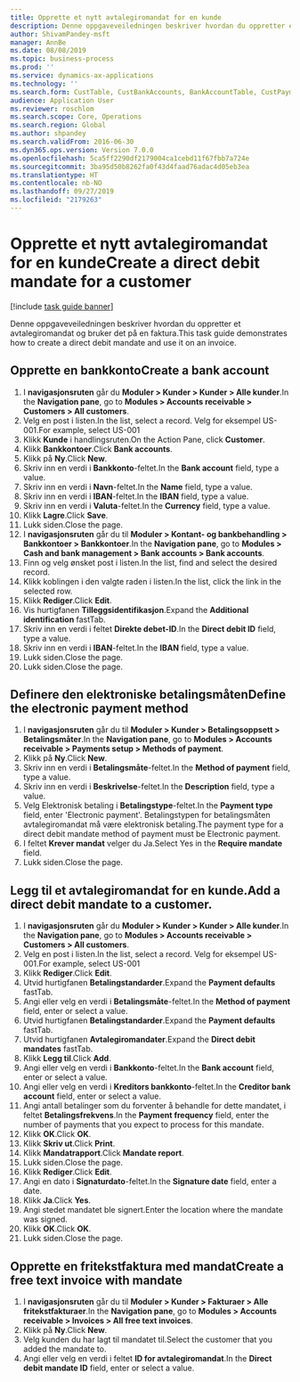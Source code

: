 ```yaml
---
title: Opprette et nytt avtalegiromandat for en kunde
description: Denne oppgaveveiledningen beskriver hvordan du oppretter et avtalegiromandat og bruker det på en faktura.
author: ShivamPandey-msft
manager: AnnBe
ms.date: 08/08/2019
ms.topic: business-process
ms.prod: ''
ms.service: dynamics-ax-applications
ms.technology: ''
ms.search.form: CustTable, CustBankAccounts, BankAccountTable, CustPaymMode, CustDirectDebitMandate, BankAccountTableLookUp, SrsReportViewerForm,  LogisticsAddressCityLookup, CustFreeInvoice, CustTableLookup
audience: Application User
ms.reviewer: roschlom
ms.search.scope: Core, Operations
ms.search.region: Global
ms.author: shpandey
ms.search.validFrom: 2016-06-30
ms.dyn365.ops.version: Version 7.0.0
ms.openlocfilehash: 5ca5ff2290df2179004ca1cebd11f67fbb7a724e
ms.sourcegitcommit: 3ba95d50b8262fa0f43d4faad76adac4d05eb3ea
ms.translationtype: HT
ms.contentlocale: nb-NO
ms.lasthandoff: 09/27/2019
ms.locfileid: "2179263"
---
```

# <a name="create-a-direct-debit-mandate-for-a-customer"></a><span data-ttu-id="171ac-103">Opprette et nytt avtalegiromandat for en kunde</span><span class="sxs-lookup"><span data-stu-id="171ac-103">Create a direct debit mandate for a customer</span></span>

[!include [task guide banner](../../includes/task-guide-banner.md)]

<span data-ttu-id="171ac-104">Denne oppgaveveiledningen beskriver hvordan du oppretter et avtalegiromandat og bruker det på en faktura.</span><span class="sxs-lookup"><span data-stu-id="171ac-104">This task guide demonstrates how to create a direct debit mandate and use it on an invoice.</span></span>


## <a name="create-a-bank-account"></a><span data-ttu-id="171ac-105">Opprette en bankkonto</span><span class="sxs-lookup"><span data-stu-id="171ac-105">Create a bank account</span></span>
1. <span data-ttu-id="171ac-106">I **navigasjonsruten** går du **Moduler > Kunder > Kunder > Alle kunder**.</span><span class="sxs-lookup"><span data-stu-id="171ac-106">In the **Navigation pane**, go to **Modules > Accounts receivable > Customers > All customers**.</span></span>
2. <span data-ttu-id="171ac-107">Velg en post i listen.</span><span class="sxs-lookup"><span data-stu-id="171ac-107">In the list, select a record.</span></span> <span data-ttu-id="171ac-108">Velg for eksempel US-001.</span><span class="sxs-lookup"><span data-stu-id="171ac-108">For example, select US-001</span></span>
3. <span data-ttu-id="171ac-109">Klikk **Kunde** i handlingsruten.</span><span class="sxs-lookup"><span data-stu-id="171ac-109">On the Action Pane, click **Customer**.</span></span>
4. <span data-ttu-id="171ac-110">Klikk **Bankkontoer**.</span><span class="sxs-lookup"><span data-stu-id="171ac-110">Click **Bank accounts**.</span></span>
5. <span data-ttu-id="171ac-111">Klikk på **Ny**.</span><span class="sxs-lookup"><span data-stu-id="171ac-111">Click **New**.</span></span>
6. <span data-ttu-id="171ac-112">Skriv inn en verdi i **Bankkonto**-feltet.</span><span class="sxs-lookup"><span data-stu-id="171ac-112">In the **Bank account** field, type a value.</span></span>
7. <span data-ttu-id="171ac-113">Skriv inn en verdi i **Navn**-feltet.</span><span class="sxs-lookup"><span data-stu-id="171ac-113">In the **Name** field, type a value.</span></span>
8. <span data-ttu-id="171ac-114">Skriv inn en verdi i **IBAN**-feltet.</span><span class="sxs-lookup"><span data-stu-id="171ac-114">In the **IBAN** field, type a value.</span></span>
9. <span data-ttu-id="171ac-115">Skriv inn en verdi i **Valuta**-feltet.</span><span class="sxs-lookup"><span data-stu-id="171ac-115">In the **Currency** field, type a value.</span></span>
10. <span data-ttu-id="171ac-116">Klikk **Lagre**.</span><span class="sxs-lookup"><span data-stu-id="171ac-116">Click **Save**.</span></span>
11. <span data-ttu-id="171ac-117">Lukk siden.</span><span class="sxs-lookup"><span data-stu-id="171ac-117">Close the page.</span></span>
12. <span data-ttu-id="171ac-118">I **navigasjonsruten** går du til **Moduler > Kontant- og bankbehandling > Bankkontoer > Bankkontoer**.</span><span class="sxs-lookup"><span data-stu-id="171ac-118">In the **Navigation pane**, go to **Modules > Cash and bank management > Bank accounts > Bank accounts**.</span></span>
13. <span data-ttu-id="171ac-119">Finn og velg ønsket post i listen.</span><span class="sxs-lookup"><span data-stu-id="171ac-119">In the list, find and select the desired record.</span></span>
14. <span data-ttu-id="171ac-120">Klikk koblingen i den valgte raden i listen.</span><span class="sxs-lookup"><span data-stu-id="171ac-120">In the list, click the link in the selected row.</span></span>
15. <span data-ttu-id="171ac-121">Klikk **Rediger**.</span><span class="sxs-lookup"><span data-stu-id="171ac-121">Click **Edit**.</span></span>
16. <span data-ttu-id="171ac-122">Vis hurtigfanen **Tilleggsidentifikasjon**.</span><span class="sxs-lookup"><span data-stu-id="171ac-122">Expand the **Additional identification** fastTab.</span></span>
17. <span data-ttu-id="171ac-123">Skriv inn en verdi i feltet **Direkte debet-ID**.</span><span class="sxs-lookup"><span data-stu-id="171ac-123">In the **Direct debit ID** field, type a value.</span></span>
18. <span data-ttu-id="171ac-124">Skriv inn en verdi i **IBAN**-feltet.</span><span class="sxs-lookup"><span data-stu-id="171ac-124">In the **IBAN** field, type a value.</span></span>
19. <span data-ttu-id="171ac-125">Lukk siden.</span><span class="sxs-lookup"><span data-stu-id="171ac-125">Close the page.</span></span>
20. <span data-ttu-id="171ac-126">Lukk siden.</span><span class="sxs-lookup"><span data-stu-id="171ac-126">Close the page.</span></span>

## <a name="define-the-electronic-payment-method"></a><span data-ttu-id="171ac-127">Definere den elektroniske betalingsmåten</span><span class="sxs-lookup"><span data-stu-id="171ac-127">Define the electronic payment method</span></span>
1. <span data-ttu-id="171ac-128">I **navigasjonsruten** går du til **Moduler > Kunder > Betalingsoppsett > Betalingsmåter**.</span><span class="sxs-lookup"><span data-stu-id="171ac-128">In the **Navigation pane**, go to **Modules > Accounts receivable > Payments setup > Methods of payment**.</span></span>
2. <span data-ttu-id="171ac-129">Klikk på **Ny**.</span><span class="sxs-lookup"><span data-stu-id="171ac-129">Click **New**.</span></span>
3. <span data-ttu-id="171ac-130">Skriv inn en verdi i **Betalingsmåte**-feltet.</span><span class="sxs-lookup"><span data-stu-id="171ac-130">In the **Method of payment** field, type a value.</span></span>
4. <span data-ttu-id="171ac-131">Skriv inn en verdi i **Beskrivelse**-feltet.</span><span class="sxs-lookup"><span data-stu-id="171ac-131">In the **Description** field, type a value.</span></span>
5. <span data-ttu-id="171ac-132">Velg Elektronisk betaling i **Betalingstype**-feltet.</span><span class="sxs-lookup"><span data-stu-id="171ac-132">In the **Payment type** field, enter 'Electronic payment'.</span></span> <span data-ttu-id="171ac-133">Betalingstypen for betalingsmåten avtalegiromandat må være elektronisk betaling.</span><span class="sxs-lookup"><span data-stu-id="171ac-133">The payment type for a direct debit mandate method of payment must be Electronic payment.</span></span>
6. <span data-ttu-id="171ac-134">I feltet **Krever mandat** velger du Ja.</span><span class="sxs-lookup"><span data-stu-id="171ac-134">Select Yes in the **Require mandate** field.</span></span>
7. <span data-ttu-id="171ac-135">Lukk siden.</span><span class="sxs-lookup"><span data-stu-id="171ac-135">Close the page.</span></span>

## <a name="add-a-direct-debit-mandate-to-a-customer"></a><span data-ttu-id="171ac-136">Legg til et avtalegiromandat for en kunde.</span><span class="sxs-lookup"><span data-stu-id="171ac-136">Add a direct debit mandate to a customer.</span></span>
1. <span data-ttu-id="171ac-137">I **navigasjonsruten** går du **Moduler > Kunder > Kunder > Alle kunder**.</span><span class="sxs-lookup"><span data-stu-id="171ac-137">In the **Navigation pane**, go to **Modules > Accounts receivable > Customers > All customers**.</span></span>
2. <span data-ttu-id="171ac-138">Velg en post i listen.</span><span class="sxs-lookup"><span data-stu-id="171ac-138">In the list, select a record.</span></span> <span data-ttu-id="171ac-139">Velg for eksempel US-001.</span><span class="sxs-lookup"><span data-stu-id="171ac-139">For example, select US-001</span></span>
3. <span data-ttu-id="171ac-140">Klikk **Rediger**.</span><span class="sxs-lookup"><span data-stu-id="171ac-140">Click **Edit**.</span></span>
4. <span data-ttu-id="171ac-141">Utvid hurtigfanen **Betalingstandarder**.</span><span class="sxs-lookup"><span data-stu-id="171ac-141">Expand the **Payment defaults** fastTab.</span></span>
5. <span data-ttu-id="171ac-142">Angi eller velg en verdi i **Betalingsmåte**-feltet.</span><span class="sxs-lookup"><span data-stu-id="171ac-142">In the **Method of payment** field, enter or select a value.</span></span>
6. <span data-ttu-id="171ac-143">Utvid hurtigfanen **Betalingstandarder**.</span><span class="sxs-lookup"><span data-stu-id="171ac-143">Expand the **Payment defaults** fastTab.</span></span>
7. <span data-ttu-id="171ac-144">Utvid hurtigfanen **Avtalegiromandater**.</span><span class="sxs-lookup"><span data-stu-id="171ac-144">Expand the **Direct debit mandates** fastTab.</span></span>
8. <span data-ttu-id="171ac-145">Klikk **Legg til**.</span><span class="sxs-lookup"><span data-stu-id="171ac-145">Click **Add**.</span></span>
9. <span data-ttu-id="171ac-146">Angi eller velg en verdi i **Bankkonto**-feltet.</span><span class="sxs-lookup"><span data-stu-id="171ac-146">In the **Bank account** field, enter or select a value.</span></span>
10. <span data-ttu-id="171ac-147">Angi eller velg en verdi i **Kreditors bankkonto**-feltet.</span><span class="sxs-lookup"><span data-stu-id="171ac-147">In the **Creditor bank account** field, enter or select a value.</span></span>
11. <span data-ttu-id="171ac-148">Angi antall betalinger som du forventer å behandle for dette mandatet, i feltet **Betalingsfrekvens**.</span><span class="sxs-lookup"><span data-stu-id="171ac-148">In the **Payment frequency** field, enter the number of payments that you expect to process for this mandate.</span></span>
12. <span data-ttu-id="171ac-149">Klikk **OK**.</span><span class="sxs-lookup"><span data-stu-id="171ac-149">Click **OK**.</span></span>
13. <span data-ttu-id="171ac-150">Klikk **Skriv ut**.</span><span class="sxs-lookup"><span data-stu-id="171ac-150">Click **Print**.</span></span>
14. <span data-ttu-id="171ac-151">Klikk **Mandatrapport**.</span><span class="sxs-lookup"><span data-stu-id="171ac-151">Click **Mandate report**.</span></span>
15. <span data-ttu-id="171ac-152">Lukk siden.</span><span class="sxs-lookup"><span data-stu-id="171ac-152">Close the page.</span></span>
16. <span data-ttu-id="171ac-153">Klikk **Rediger**.</span><span class="sxs-lookup"><span data-stu-id="171ac-153">Click **Edit**.</span></span>
17. <span data-ttu-id="171ac-154">Angi en dato i **Signaturdato**-feltet.</span><span class="sxs-lookup"><span data-stu-id="171ac-154">In the **Signature date** field, enter a date.</span></span>
18. <span data-ttu-id="171ac-155">Klikk **Ja**.</span><span class="sxs-lookup"><span data-stu-id="171ac-155">Click **Yes**.</span></span>
19. <span data-ttu-id="171ac-156">Angi stedet mandatet ble signert.</span><span class="sxs-lookup"><span data-stu-id="171ac-156">Enter the location where the mandate was signed.</span></span>
20. <span data-ttu-id="171ac-157">Klikk **OK**.</span><span class="sxs-lookup"><span data-stu-id="171ac-157">Click **OK**.</span></span>
21. <span data-ttu-id="171ac-158">Lukk siden.</span><span class="sxs-lookup"><span data-stu-id="171ac-158">Close the page.</span></span>

## <a name="create-a-free-text-invoice-with-mandate"></a><span data-ttu-id="171ac-159">Opprette en fritekstfaktura med mandat</span><span class="sxs-lookup"><span data-stu-id="171ac-159">Create a free text invoice with mandate</span></span>
1. <span data-ttu-id="171ac-160">I **navigasjonsruten** går du til **Moduler > Kunder > Fakturaer > Alle fritekstfakturaer**.</span><span class="sxs-lookup"><span data-stu-id="171ac-160">In the **Navigation pane**, go to **Modules > Accounts receivable > Invoices > All free text invoices**.</span></span>
2. <span data-ttu-id="171ac-161">Klikk på **Ny**.</span><span class="sxs-lookup"><span data-stu-id="171ac-161">Click **New**.</span></span>
3. <span data-ttu-id="171ac-162">Velg kunden du har lagt til mandatet til.</span><span class="sxs-lookup"><span data-stu-id="171ac-162">Select the customer that you added the mandate to.</span></span>
4. <span data-ttu-id="171ac-163">Angi eller velg en verdi i feltet **ID for avtalegiromandat**.</span><span class="sxs-lookup"><span data-stu-id="171ac-163">In the **Direct debit mandate ID** field, enter or select a value.</span></span>

